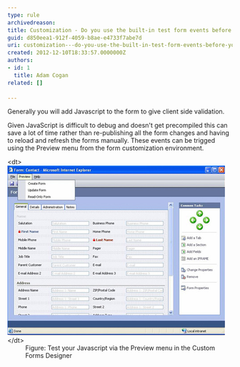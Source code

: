 ```yaml
---
type: rule
archivedreason: 
title: Customization - Do you use the built-in test form events before you publish JavaScript changes?
guid: d850eea1-912f-4059-b8ae-e4733f7abe7d
uri: customization---do-you-use-the-built-in-test-form-events-before-you-publish-javascript-changes
created: 2012-12-10T18:33:57.0000000Z
authors:
- id: 1
  title: Adam Cogan
related: []

---
```


Generally you will add Javascript to the form to give client side validation.

<!--endintro-->

Given JavaScript is difficult to debug and doesn't get precompiled this can save           a lot of time rather than re-publishing all the form changes and having to reload           and refresh the forms manually.
           These events can be trigged using the Preview menu from the form customization environment.
<dl class="image">          &lt;dt&gt;
            <img alt="Test your Javascript via the Preview menu in the Custom Forms Designer" src="CRM_TestForm.jpg">&lt;/dt&gt;
          <dd>
            Figure: Test your Javascript via the Preview menu in the Custom Forms Designer
          </dd>
        </dl>
